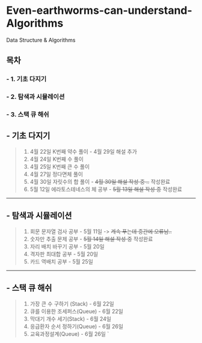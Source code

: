 # Even-earthworms-can-understand-Algorithms

Data Structure &amp; Algorithms

## 목차 

### -  1. 기초 다지기  
### - 2. 탐색과 시뮬레이션     
### - 3. 스택 큐 해쉬  




## - 기초 다지기

> 1. 4월 22일 K번째 약수 풀이 - 4월 29일 해설 추가
> 2. 4월 24일 K번째 수 풀이
> 3. 4월 25일 K번째 큰 수 풀이
> 4. 4월 27일 정다면체 풀이
> 5. 4월 30일 자릿수의 합 풀이 - ~~4월 30일 해설 작성 중 ..~~ 작성완료
> 6. 5월 12일 에라토스테네스의 체 공부 - ~~5월 13일 해설 작성 중~~ 작성완료

***

## - 탐색과 시뮬레이션

> 1. 회문 문자열 검사 공부 - 5월 11일 -> ~~계속 푸는데 중간에 오류남..~~
> 2. 숫자만 추출 문제 공부 - ~~5월 14일 해설 작성 중~~ 작성완료
> 3. 자리 배치 바꾸기 공부 - 5월 20일
> 4. 격자판 최대합 공부 - 5월 20일
> 5. 카드 역배치 공부 - 5월 25일 
> 
***
## - 스택 큐 해쉬 

> 1. 가장 큰 수 구하기 (Stack) - 6월 22일    
> 2. 큐를 이용한 조세퍼스(Queue) - 6월 22일 
> 3. 막대기 개수 세기(Stack) - 6월 24일
> 4. 응급환자 순서 정하기(Queue) - 6월 26일
> 5. 교육과정설계(Queue) - 6월 26일 `